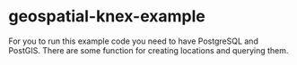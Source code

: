# geospatial-knex-example

For you to run this example code you need to have PostgreSQL and PostGIS.
There are some function for creating locations and querying them.
